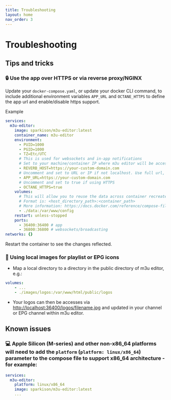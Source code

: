 ```yaml
---
title: Troubleshooting
layout: home
nav_order: 3
---
```


# Troubleshooting

## Tips and tricks

### 🔒 Use the app over HTTPS or via reverse proxy/NGINX

Update your `docker-compose.yaml`, or update your docker CLI command, to include additional environment variables `APP_URL` and `OCTANE_HTTPS` to define the app url and enable/disable https support.

Example

```yaml
services:
  m3u-editor:
    image: sparkison/m3u-editor:latest
    container_name: m3u-editor
    environment:
      - PUID=1000
      - PGID=1000
      - TZ=Etc/UTC
      # This is used for websockets and in-app notifications
      # Set to your machine/container IP where m3u editor will be accessed, if not localhost
      - REVERB_HOST=https://your-custom-domain.com
      # Uncomment and set to URL or IP if not localhost. Use full url, including http(s)
      - APP_URL=https://your-custom-domain.com
      # Uncomment and set to true if using HTTPS
      - OCTANE_HTTPS=true
    volumes:
      # This will allow you to reuse the data across container recreates.
      # Format is: <host_directory_path>:<container_path>
      # More information: https://docs.docker.com/reference/compose-file/volumes/
      - ./data:/var/www/config
    restart: unless-stopped
    ports:
      - 36400:36400 # app
      - 36800:36800 # websockets/broadcasting
networks: {}
```

Restart the container to see the changes reflected.


### 🌄 Using local images for playlist or EPG icons

 - Map a local directory to a directory in the public directory of m3u editor, e.g.:

  ```yaml
  volumes:
      - ...
      - ./images/logos:/var/www/html/public/logos
  ```

 - Your logos can then be accesses via [http://localhost:36400/logos/filename.jpg](http://localhost:36400/logos/filename.jpg) and updated in your channel or EPG channel within m3u editor.

## Known issues

### 💻 Apple Silicon (M-series) and other non-x86_64 platforms will need to add the `platform` (`platform: linux/x86_64`) parameter to the compose file to support x86_64 architecture - for example:

```yaml
services:
  m3u-editor:
    platform: linux/x86_64
    image: sparkison/m3u-editor:latest
    ...
```
